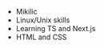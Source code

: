- Mikilic
- Linux/Unix skills
- Learning TS and Next.js
- HTML and CSS

  
<!---
Mikilicc/Mikilicc is a ✨ special ✨ repository because its `README.md` (this file) appears on your GitHub profile.
You can click the Preview link to take a look at your changes.
--->
